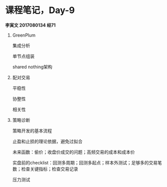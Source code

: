 # 课程笔记，Day-9

**李寅文 2017080134 经71**

1. GreenPlum

   集成分析

   单节点组装

   shared nothing架构

2. 配对交易

   平稳性

   协整性

   相关性

3. 策略诊断

   策略开发的基本流程

   止盈和止损的理论依据，避免过拟合

   未来函数：偷价；收盘价成交的问题；高频交易的成本和成本价

   实盘前的checklist：回测多周期；回测多起点；样本外测试；足够多的交易笔数；检查关键指标；检查交易记录

   压力测试